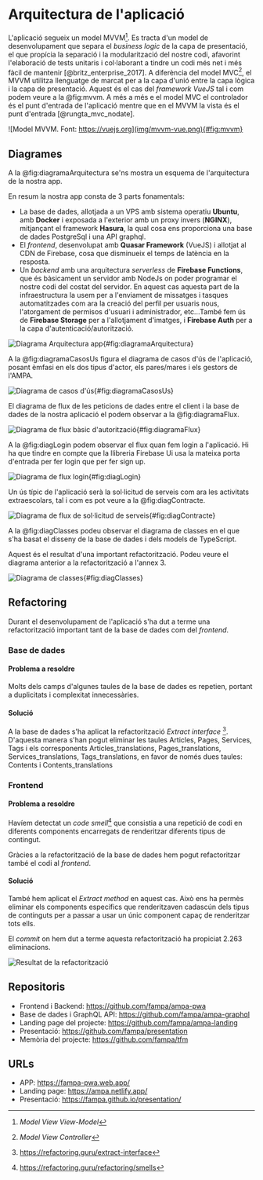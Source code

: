 # Arquitectura de l'aplicació

L'aplicació segueix un model MVVM[^mvvm]. Es tracta d'un model de desenvolupament que separa el _business logic_ de la capa de presentació, el que propícia la separació i la modularització del nostre codi, afavorint l'elaboració de tests unitaris i col·laborant a tindre un codi més net i més fàcil de mantenir [@britz_enterprise_2017]. A diferència del model MVC[^mvc], el MVVM utilitza llenguatge de marcat per a la capa d'unió entre la capa lògica i la capa de presentació. Aquest és el cas del _framework VueJS_ tal i com podem veure a la @fig:mvvm. A més a més e el model MVC el controlador és el punt d'entrada de l'aplicació mentre que en el MVVM la vista és el punt d'entrada [@rungta_mvc_nodate].

[^mvvm]: _Model View View-Model_
[^mvc]: _Model View Controller_

![Model MVVM. Font: https://vuejs.org](img/mvvm-vue.png){#fig:mvvm}

## Diagrames

A la @fig:diagramaArquitectura se'ns mostra un esquema de l'arquitectura de la nostra app.

En resum la nostra app consta de 3 parts fonamentals:

- La base de dades, allotjada a un VPS amb sistema operatiu **Ubuntu**, amb **Docker** i exposada a l'exterior amb un proxy invers (**NGINX**), mitjançant el framework **Hasura**, la qual cosa ens proporciona una base de dades PostgreSql i una API graphql.
- El _frontend_, desenvolupat amb **Quasar Framework** (VueJS) i allotjat al CDN de Firebase, cosa que disminueix el temps de latència en la resposta.
- Un _backend_ amb una arquitectura _serverless_ de **Firebase Functions**, que és bàsicament un servidor amb NodeJs on poder programar el nostre codi del costat del servidor. En aquest cas aquesta part de la infraestructura la usem per a l'enviament de missatges i tasques automatitzades com ara la creació del perfil per usuaris nous, l'atorgament de permisos d'usuari  i administrador, etc...També fem ús de **Firebase Storage** per a l'allotjament d'imatges, i **Firebase Auth** per a la capa d'autenticació/autorització.

![Diagrama Arquitectura app](img/arquitectura_app.svg){#fig:diagramaArquitectura}

A la @fig:diagramaCasosUs figura el diagrama de casos d'ús de l'aplicació, posant èmfasi en els dos tipus d'actor, els pares/mares i els gestors de l'AMPA.

![Diagrama de casos d'ús](img/diagrama-casos-us.svg){#fig:diagramaCasosUs}

El diagrama de flux de les peticions de dades entre el client i la base de dades de la nostra aplicació el podem observar a la @fig:diagramaFlux.

![Diagrama de flux bàsic d'autorització](img/diagrama-flux.svg){#fig:diagramaFlux}

A la @fig:diagLogin podem observar el flux quan fem login a l'aplicació. Hi ha que tindre en compte que la llibreria Firebase Ui usa la mateixa porta d'entrada per fer login que per fer sign up.

![Diagrama de flux login](img/login.svg){#fig:diagLogin}

Un ús típic de l'aplicació serà la sol·licitud de serveis com ara les activitats extraescolars, tal i com es pot veure a la @fig:diagContracte.

![Diagrama de flux de sol·licitud de serveis](img/contracte.svg){#fig:diagContracte}

A la @fig:diagClasses podeu observar el diagrama de classes en el que s'ha basat el disseny de la base de dades i dels models de TypeScript.

Aquest és el resultat d'una important refactorització. Podeu veure el diagrama anterior a la refactorització a l'annex 3.

![Diagrama de classes](img/Diagrama-de-classes.svg){#fig:diagClasses}

## Refactoring

Durant el desenvolupament de l'aplicació s'ha dut a terme una refactorització important tant de la base de dades com del _frontend_.

### Base de dades

#### Problema a resoldre

Molts dels camps d'algunes taules de la base de dades es repetien, portant a duplicitats i complexitat innecessàries.

#### Solució

A la base de dades s'ha aplicat la refactorització _Extract interface_ [^extract]. D'aquesta manera s'han pogut eliminar les taules Articles, Pages, Services, Tags i els corresponents Articles_translations, Pages_translations, Services_translations, Tags_translations, en favor de només dues taules: Contents i Contents_translations

[^extract]: <https://refactoring.guru/extract-interface>

### Frontend

#### Problema a resoldre

Havíem detectat un _code smell_[^smell] que consistia a una repetició de codi en diferents components encarregats de renderitzar diferents tipus de contingut.

[^smell]: <https://refactoring.guru/refactoring/smells>

Gràcies a la refactorització de la base de dades hem pogut refactoritzar també el codi al _frontend_.

#### Solució

També hem aplicat el _Extract method_ en aquest cas. Això ens ha permès eliminar els components específics que renderitzaven cadascún dels tipus de continguts per a passar a usar un únic component capaç de renderitzar tots ells.

El _commit_ on hem dut a terme aquesta refactorització ha propiciat 2.263 eliminacions.

![Resultat de la refactorització](img/refactoring.png)

## Repositoris

- Frontend i Backend: <https://github.com/fampa/ampa-pwa>
- Base de dades i GraphQL API: <https://github.com/fampa/ampa-graphql>
- Landing page del projecte: <https://github.com/fampa/ampa-landing>
- Presentació: <https://github.com/fampa/presentation>
- Memòria del projecte: <https://github.com/fampa/tfm>

## URLs

- APP: <https://fampa-pwa.web.app/>
- Landing page: <https://ampa.netlify.app/>
- Presentació: <https://fampa.github.io/presentation/>
